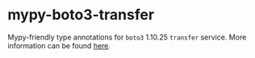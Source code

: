 # mypy-boto3-transfer

Mypy-friendly type annotations for `boto3` 1.10.25 `transfer` service.
More information can be found [here](https://github.com/vemel/mypy_boto3).